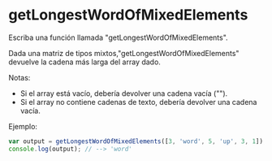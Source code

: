 # getLongestWordOfMixedElements

Escriba una función llamada "getLongestWordOfMixedElements".

Dada una matriz de tipos mixtos,"getLongestWordOfMixedElements" devuelve la cadena más larga del array dado.

Notas:
* Si el array está vacío, debería devolver una cadena vacía ("").
* Si el array no contiene cadenas de texto, debería devolver una cadena vacía.

Ejemplo:

```js
var output = getLongestWordOfMixedElements([3, 'word', 5, 'up', 3, 1]);
console.log(output); // --> 'word'
```